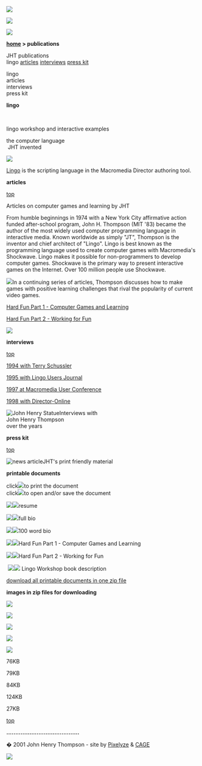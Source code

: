 
![](images/johnhenry1.gif)

![](images/tin_publi.gif)

![](images/tin_cations.gif)

**[home](index.md) > publications**

JHT publications  
lingo [articles](#articles) [interviews](#interviews) [press kit](#presskit)

lingo  
articles  
interviews  
press kit

**lingo**

 

lingo workshop and interactive examples

the computer language  
 JHT invented

[![](images/lingobook.jpg)](lingo.md)

[Lingo](lingo.md) is the scripting language in the Macromedia Director authoring tool.

**articles**

[top](#topofpage)

Articles on computer games and learning by JHT

From humble beginnings in 1974 with a New York City affirmative action funded after-school program, John H. Thompson (MIT '83) became the author of the most widely used computer programming language in interactive media. Known worldwide as simply "JT", Thompson is the inventor and chief architect of "Lingo". Lingo is best known as the programming language used to create computer games with Macromedia's Shockwave. Lingo makes it possible for non-programmers to develop computer games. Shockwave is the primary way to present interactive games on the Internet. Over 100 million people use Shockwave.

![](images/pub_grndancer2.gif)In a continuing series of articles, Thompson discusses how to make games with positive learning challenges that rival the popularity of current video games.

[Hard Fun Part 1 - Computer Games and Learning](hardfun1.md)

[Hard Fun Part 2 - Working for Fun](hardfun2.md)

![](images/pub_2dancers.gif)

**interviews**

[top](#topofpage)

[1994 with Terry Schussler](interview1994.md)

[1995 with Lingo Users Journal](interview1995.md)

[1997 at Macromedia User Conference](interview1997.md)

[1998 with Director-Online](interview1998.md)

![John Henry Statue](images/johnhenry.jpg)Interviews with  
John Henry Thompson  
over the years

**press kit**

[top](#topofpage)

![news article](images/afi_page_1_mini.jpg)JHT's print friendly material

**printable documents**

click![](images/printer.gif)to print the document  
click![](images/msword.gif)to open and/or save the document

[![](images/printer.gif)](javascript:openpage('presskit/resumeprn.htm',500,400,',menubar=1'))[![](images/msword.gif)](presskit/resume.rtf)resume

[![](images/printer.gif)](javascript:openpage('presskit/bioprn.htm',500,400,',menubar=1'))[![](images/msword.gif)](presskit/bio.rtf)full bio

[![](images/printer.gif)](javascript:openpage('presskit/bio100prn.htm',500,400,',menubar=1'))[![](images/msword.gif)](presskit/bio100.rtf)100 word bio

[![](images/printer.gif)](javascript:openpage('presskit/hardfun1prn.htm',500,400,',menubar=1'))[![](images/msword.gif)](presskit/hardfun1.rtf)Hard Fun Part 1 - Computer Games and Learning

[![](images/printer.gif)](javascript:openpage('presskit/hardfun2prn.htm',500,400,',menubar=1'))[![](images/msword.gif)](presskit/hardfun2.rtf)Hard Fun Part 2 - Working for Fun

 [![](images/printer.gif)](javascript:openpage('presskit/bookdescprn.htm',500,400,',menubar=1'))[![](images/msword.gif)](presskit/bookdesc.rtf) Lingo Workshop book description

[download all printable documents in one zip file](presskit/presskit.zip)

**images in zip files for downloading**

[![](images/pub_3dblowing.jpg)](presskit/pub_3dblowing.zip)

[![](images/pub_lws_2eng_full.jpg)](presskit/pub_lws_2eng_full.zip)

[![](images/pub_color_dance_face.jpg)](presskit/pub_color_dance_face.zip)

[![](images/pub_digi-dancer.jpg)](presskit/pub_apart_05.zip)

[![](images/pub_gd_manmuse.jpg)](presskit/pub_facehands.zip)

76KB

79KB

84KB

124KB

27KB

[top](#topofpage)

**.........................................**

� 2001 John Henry Thompson - site by [Pixelyze](http://www.pixelyze.com/) & [CAGE](http://www.cage.nl/)

![](images/spacer.gif)